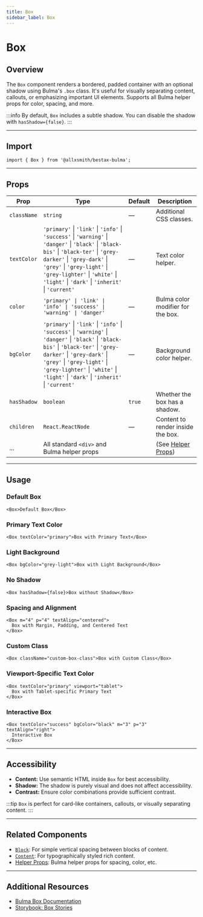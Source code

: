```yaml
---
title: Box
sidebar_label: Box
---
```


# Box

## Overview

The `Box` component renders a bordered, padded container with an optional shadow using Bulma's `.box` class. It's useful for visually separating content, callouts, or emphasizing important UI elements. Supports all Bulma helper props for color, spacing, and more.

:::info
By default, `Box` includes a subtle shadow. You can disable the shadow with `hasShadow={false}`.
:::

---

## Import

```tsx
import { Box } from '@allxsmith/bestax-bulma';
```

---

## Props

| Prop        | Type                                                                                                                                                                                                                                                                                     | Default | Description                                      |
| ----------- | ---------------------------------------------------------------------------------------------------------------------------------------------------------------------------------------------------------------------------------------------------------------------------------------- | ------- | ------------------------------------------------ |
| `className` | `string`                                                                                                                                                                                                                                                                                 | —       | Additional CSS classes.                          |
| `textColor` | `'primary'` \| `'link'` \| `'info'` \| `'success'` \| `'warning'` \| `'danger'` \| `'black'` \| `'black-bis'` \| `'black-ter'` \| `'grey-darker'` \| `'grey-dark'` \| `'grey'` \| `'grey-light'` \| `'grey-lighter'` \| `'white'` \| `'light'` \| `'dark'` \| `'inherit'` \| `'current'` | —       | Text color helper.                               |
| `color`     | `'primary' \| 'link' \| 'info' \| 'success' \| 'warning' \| 'danger'`                                                                                                                                                                                                                    | —       | Bulma color modifier for the box.                |
| `bgColor`   | `'primary'` \| `'link'` \| `'info'` \| `'success'` \| `'warning'` \| `'danger'` \| `'black'` \| `'black-bis'` \| `'black-ter'` \| `'grey-darker'` \| `'grey-dark'` \| `'grey'` \| `'grey-light'` \| `'grey-lighter'` \| `'white'` \| `'light'` \| `'dark'` \| `'inherit'` \| `'current'` | —       | Background color helper.                         |
| `hasShadow` | `boolean`                                                                                                                                                                                                                                                                                | `true`  | Whether the box has a shadow.                    |
| `children`  | `React.ReactNode`                                                                                                                                                                                                                                                                        | —       | Content to render inside the box.                |
| ...         | All standard `<div>` and Bulma helper props                                                                                                                                                                                                                                              |         | (See [Helper Props](../helpers/usebulmaclasses)) |

---

## Usage

### Default Box

```tsx live
<Box>Default Box</Box>
```

### Primary Text Color

```tsx live
<Box textColor="primary">Box with Primary Text</Box>
```

### Light Background

```tsx live
<Box bgColor="grey-light">Box with Light Background</Box>
```

### No Shadow

```tsx live
<Box hasShadow={false}>Box without Shadow</Box>
```

### Spacing and Alignment

```tsx live
<Box m="4" p="4" textAlign="centered">
  Box with Margin, Padding, and Centered Text
</Box>
```

### Custom Class

```tsx live
<Box className="custom-box-class">Box with Custom Class</Box>
```

### Viewport-Specific Text Color

```tsx live
<Box textColor="primary" viewport="tablet">
  Box with Tablet-specific Primary Text
</Box>
```

### Interactive Box

```tsx live
<Box textColor="success" bgColor="black" m="3" p="3" textAlign="right">
  Interactive Box
</Box>
```

---

## Accessibility

- **Content:** Use semantic HTML inside `Box` for best accessibility.
- **Shadow:** The shadow is purely visual and does not affect accessibility.
- **Contrast:** Ensure color combinations provide sufficient contrast.

:::tip
`Box` is perfect for card-like containers, callouts, or visually separating content.
:::

---

## Related Components

- [`Block`](./block.md): For simple vertical spacing between blocks of content.
- [`Content`](./content.md): For typographically styled rich content.
- [Helper Props](../helpers/usebulmaclasses.md): Bulma helper props for spacing, color, etc.

---

## Additional Resources

- [Bulma Box Documentation](https://bulma.io/documentation/elements/box/)
- [Storybook: Box Stories](https://bestax.cc/storybook/?path=/story/elements-box--default)
